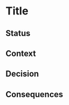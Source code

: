 <!---
Decision record template by Michael Nygard

This is the template in [Documenting architecture decisions - Michael Nygard](http://thinkrelevance.com/blog/2011/11/15/documenting-architecture-decisions).

You can use [adr-tools] https://github.com/npryce/adr-tools for managing the ADR files.

In each ADR file, write these sections:
-->

# Title

## Status
<!---
What is the status, such as proposed, accepted, rejected, deprecated, superseded, etc.?
-->

## Context
<!---
What is the issue that we're seeing that is motivating this decision or change?
-->

## Decision
<!---
What is the change that we're proposing and/or doing?
-->

## Consequences
<!---
What becomes easier or more difficult to do because of this change?
-->
